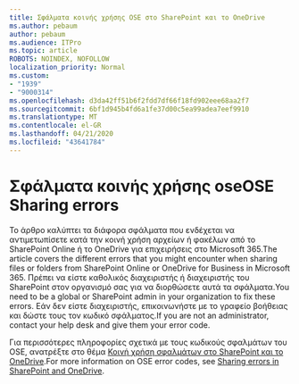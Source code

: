 ```yaml
---
title: Σφάλματα κοινής χρήσης OSE στο SharePoint και το OneDrive
ms.author: pebaum
author: pebaum
ms.audience: ITPro
ms.topic: article
ROBOTS: NOINDEX, NOFOLLOW
localization_priority: Normal
ms.custom:
- "1939"
- "9000314"
ms.openlocfilehash: d3da42ff51b6f2fdd7df66f18fd902eee68aa2f7
ms.sourcegitcommit: 6bf1d945b4fd6a1fe37d00c5ea99adea7eef9910
ms.translationtype: MT
ms.contentlocale: el-GR
ms.lasthandoff: 04/21/2020
ms.locfileid: "43641784"
---
```

# <a name="ose-sharing-errors"></a><span data-ttu-id="10509-102">Σφάλματα κοινής χρήσης ose</span><span class="sxs-lookup"><span data-stu-id="10509-102">OSE Sharing errors</span></span>

<span data-ttu-id="10509-103">Το άρθρο καλύπτει τα διάφορα σφάλματα που ενδέχεται να αντιμετωπίσετε κατά την κοινή χρήση αρχείων ή φακέλων από το SharePoint Online ή το OneDrive για επιχειρήσεις στο Microsoft 365.</span><span class="sxs-lookup"><span data-stu-id="10509-103">The article covers the different errors that you might encounter when sharing files or folders from SharePoint Online or OneDrive for Business in Microsoft 365.</span></span> <span data-ttu-id="10509-104">Πρέπει να είστε καθολικός διαχειριστής ή διαχειριστής του SharePoint στον οργανισμό σας για να διορθώσετε αυτά τα σφάλματα.</span><span class="sxs-lookup"><span data-stu-id="10509-104">You need to be a global or SharePoint admin in your organization to fix these errors.</span></span> <span data-ttu-id="10509-105">Εάν δεν είστε διαχειριστής, επικοινωνήστε με το γραφείο βοήθειας και δώστε τους τον κωδικό σφάλματος.</span><span class="sxs-lookup"><span data-stu-id="10509-105">If you are not an administrator, contact your help desk and give them your error code.</span></span>

<span data-ttu-id="10509-106">Για περισσότερες πληροφορίες σχετικά με τους κωδικούς σφαλμάτων του OSE, ανατρέξτε στο θέμα [Κοινή χρήση σφαλμάτων στο SharePoint και το OneDrive](https://docs.microsoft.com/sharepoint/sharepoint-onedrive-error-message).</span><span class="sxs-lookup"><span data-stu-id="10509-106">For more information on OSE error codes, see [Sharing errors in SharePoint and OneDrive](https://docs.microsoft.com/sharepoint/sharepoint-onedrive-error-message).</span></span>
